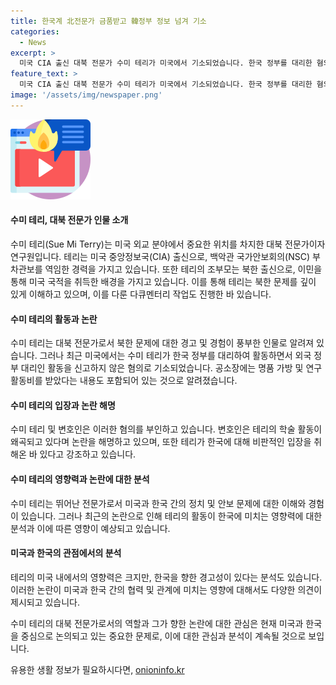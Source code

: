 ```yaml
---
title: 한국계 北전문가 금품받고 韓정부 정보 넘겨 기소
categories:
  - News
excerpt: >
  미국 CIA 출신 대북 전문가 수미 테리가 미국에서 기소되었습니다. 한국 정부를 대리한 혐의와 국정원 관계자로부터 혜택을 받았다는 내용이 포함된 공소장이 있습니다. 테리는 이를 부인하고 있지만, 미국 내 우리 정보활동에 영향을 미칠 것으로 우려됩니다. 테리는 북한 출신 조부모를 가졌으며, 동아시아 분석가와 백악관 NSC 부차관 등을 역임한 경력을 가졌습니다.그녀는 학술적 업적을 왜곡하고 있으며, 한국에 대한 비판적인 입장을 취해왔습니다.
feature_text: >
  미국 CIA 출신 대북 전문가 수미 테리가 미국에서 기소되었습니다. 한국 정부를 대리한 혐의와 국정원 관계자로부터 혜택을 받았다는 내용이 포함된 공소장이 있습니다. 테리는 이를 부인하고 있지만, 미국 내 우리 정보활동에 영향을 미칠 것으로 우려됩니다. 테리는 북한 출신 조부모를 가졌으며, 동아시아 분석가와 백악관 NSC 부차관 등을 역임한 경력을 가졌습니다.그녀는 학술적 업적을 왜곡하고 있으며, 한국에 대한 비판적인 입장을 취해왔습니다.
image: '/assets/img/newspaper.png'
---
```


<p><img src="/assets/img/news.png" alt="rentncar 속보" /></p>

<h4>수미 테리, 대북 전문가 인물 소개</h4>

<p>수미 테리(Sue Mi Terry)는 미국 외교 분야에서 중요한 위치를 차지한 대북 전문가이자 연구원입니다. 테리는 미국 중앙정보국(CIA) 출신으로, 백악관 국가안보회의(NSC) 부차관보를 역임한 경력을 가지고 있습니다. 또한 테리의 조부모는 북한 출신으로, 이민을 통해 미국 국적을 취득한 배경을 가지고 있습니다. 이를 통해 테리는 북한 문제를 깊이 있게 이해하고 있으며, 이를 다룬 다큐멘터리 작업도 진행한 바 있습니다.</p>

<h4>수미 테리의 활동과 논란</h4>

<p>수미 테리는 대북 전문가로서 북한 문제에 대한 경고 및 경험이 풍부한 인물로 알려져 있습니다. 그러나 최근 미국에서는 수미 테리가 한국 정부를 대리하여 활동하면서 외국 정부 대리인 활동을 신고하지 않은 혐의로 기소되었습니다. 공소장에는 명품 가방 및 연구활동비를 받았다는 내용도 포함되어 있는 것으로 알려졌습니다.</p>

<h4>수미 테리의 입장과 논란 해명</h4>

<p>수미 테리 및 변호인은 이러한 혐의를 부인하고 있습니다. 변호인은 테리의 학술 활동이 왜곡되고 있다며 논란을 해명하고 있으며, 또한 테리가 한국에 대해 비판적인 입장을 취해온 바 있다고 강조하고 있습니다.</p>

<h4>수미 테리의 영향력과 논란에 대한 분석</h4>

<p>수미 테리는 뛰어난 전문가로서 미국과 한국 간의 정치 및 안보 문제에 대한 이해와 경험이 있습니다. 그러나 최근의 논란으로 인해 테리의 활동이 한국에 미치는 영향력에 대한 분석과 이에 따른 영향이 예상되고 있습니다. </p>

<h4>미국과 한국의 관점에서의 분석</h4>

<p>테리의 미국 내에서의 영향력은 크지만, 한국을 향한 경고성이 있다는 분석도 있습니다. 이러한 논란이 미국과 한국 간의 협력 및 관계에 미치는 영향에 대해서도 다양한 의견이 제시되고 있습니다.</p>

<p>수미 테리의 대북 전문가로서의 역할과 그가 향한 논란에 대한 관심은 현재 미국과 한국을 중심으로 논의되고 있는 중요한 문제로, 이에 대한 관심과 분석이 계속될 것으로 보입니다.</p>
유용한 생활 정보가 필요하시다면, <a href="https://onioninfo.kr" rel="dofollow">onioninfo.kr</a>


